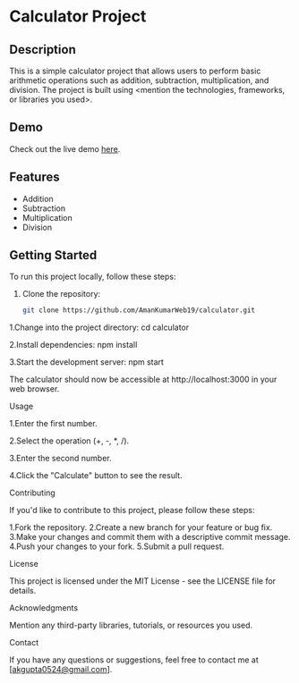 # Calculator Project

## Description

This is a simple calculator project that allows users to perform basic arithmetic operations such as addition, subtraction, multiplication, and division. The project is built using <mention the technologies, frameworks, or libraries you used>.

## Demo

Check out the live demo [here](https://calculator-eta-smoky-41.vercel.app/).

## Features

- Addition
- Subtraction
- Multiplication
- Division

## Getting Started

To run this project locally, follow these steps:

1. Clone the repository:

   ```bash
   git clone https://github.com/AmanKumarWeb19/calculator.git
1.Change into the project directory:
   cd calculator
   
2.Install dependencies:
   npm install
   
3.Start the development server:
   npm start
   
The calculator should now be accessible at http://localhost:3000 in your web browser.

Usage

1.Enter the first number.

2.Select the operation (+, -, *, /).

3.Enter the second number.

4.Click the "Calculate" button to see the result.


Contributing

If you'd like to contribute to this project, please follow these steps:

1.Fork the repository.
2.Create a new branch for your feature or bug fix.
3.Make your changes and commit them with a descriptive commit message.
4.Push your changes to your fork.
5.Submit a pull request.


License

This project is licensed under the MIT License - see the LICENSE file for details.

Acknowledgments

Mention any third-party libraries, tutorials, or resources you used.

Contact

If you have any questions or suggestions, feel free to contact me at [akgupta0524@gmail.com].
